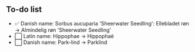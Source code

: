 ## To-do list

- :white_check_mark: Danish name: Sorbus aucuparia 'Sheerwater Seedling': Ellebladet røn -> Almindelig røn 'Sheerwater Seedling'
- :white_large_square: Latin name: Hippophae -> Hippophaë
- :white_large_square: Danish name: Park-lind -> Parklind

